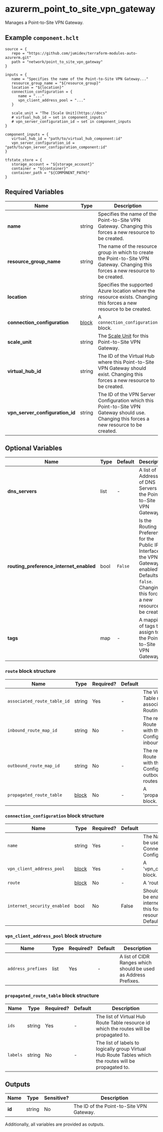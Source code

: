 # azurerm_point_to_site_vpn_gateway

Manages a Point-to-Site VPN Gateway.

## Example `component.hclt`

```hcl
source = {
   repo = "https://github.com/jumidev/terraform-modules-auto-azurerm.git"   
   path = "network/point_to_site_vpn_gateway"   
}

inputs = {
   name = "Specifies the name of the Point-to-Site VPN Gateway..."   
   resource_group_name = "${resource_group}"   
   location = "${location}"   
   connection_configuration = {
      name = "..."      
      vpn_client_address_pool = "..."      
   }
   
   scale_unit = "The [Scale Unit](https://docs"   
   # virtual_hub_id → set in component_inputs
   # vpn_server_configuration_id → set in component_inputs
}

component_inputs = {
   virtual_hub_id = "path/to/virtual_hub_component:id"   
   vpn_server_configuration_id = "path/to/vpn_server_configuration_component:id"   
}

tfstate_store = {
   storage_account = "${storage_account}"   
   container = "${container}"   
   container_path = "${COMPONENT_PATH}"   
}

```

## Required Variables

| Name | Type |  Description |
| ---- | --------- |  ----------- |
| **name** | string |  Specifies the name of the Point-to-Site VPN Gateway. Changing this forces a new resource to be created. | 
| **resource_group_name** | string |  The name of the resource group in which to create the Point-to-Site VPN Gateway. Changing this forces a new resource to be created. | 
| **location** | string |  Specifies the supported Azure location where the resource exists. Changing this forces a new resource to be created. | 
| **connection_configuration** | [block](#connection_configuration-block-structure) |  A `connection_configuration` block. | 
| **scale_unit** | string |  The [Scale Unit](https://docs.microsoft.com/azure/virtual-wan/virtual-wan-faq#what-is-a-virtual-wan-gateway-scale-unit) for this Point-to-Site VPN Gateway. | 
| **virtual_hub_id** | string |  The ID of the Virtual Hub where this Point-to-Site VPN Gateway should exist. Changing this forces a new resource to be created. | 
| **vpn_server_configuration_id** | string |  The ID of the VPN Server Configuration which this Point-to-Site VPN Gateway should use. Changing this forces a new resource to be created. | 

## Optional Variables

| Name | Type |  Default  |  Description |
| ---- | --------- |  ----------- | ----------- |
| **dns_servers** | list |  -  |  A list of IP Addresses of DNS Servers for the Point-to-Site VPN Gateway. | 
| **routing_preference_internet_enabled** | bool |  `False`  |  Is the Routing Preference for the Public IP Interface of the VPN Gateway enabled? Defaults to `false`. Changing this forces a new resource to be created. | 
| **tags** | map |  -  |  A mapping of tags to assign to the Point-to-Site VPN Gateway. | 

### `route` block structure

| Name | Type | Required? | Default | Description |
| ---- | ---- | --------- | ------- | ----------- |
| `associated_route_table_id` | string | Yes | - | The Virtual Hub Route Table resource id associated with this Routing Configuration. |
| `inbound_route_map_id` | string | No | - | The resource ID of the Route Map associated with this Routing Configuration for inbound learned routes. |
| `outbound_route_map_id` | string | No | - | The resource ID of the Route Map associated with this Routing Configuration for outbound advertised routes. |
| `propagated_route_table` | [block](#propagated_route_table-block-structure) | No | - | A 'propagated_route_table' block. |

### `connection_configuration` block structure

| Name | Type | Required? | Default | Description |
| ---- | ---- | --------- | ------- | ----------- |
| `name` | string | Yes | - | The Name which should be used for this Connection Configuration. |
| `vpn_client_address_pool` | [block](#vpn_client_address_pool-block-structure) | Yes | - | A 'vpn_client_address_pool' block. |
| `route` | [block](#route-block-structure) | No | - | A 'route' block. |
| `internet_security_enabled` | bool | No | False | Should Internet Security be enabled to secure internet traffic? Changing this forces a new resource to be created. Defaults to 'false'. |

### `vpn_client_address_pool` block structure

| Name | Type | Required? | Default | Description |
| ---- | ---- | --------- | ------- | ----------- |
| `address_prefixes` | list | Yes | - | A list of CIDR Ranges which should be used as Address Prefixes. |

### `propagated_route_table` block structure

| Name | Type | Required? | Default | Description |
| ---- | ---- | --------- | ------- | ----------- |
| `ids` | string | Yes | - | The list of Virtual Hub Route Table resource id which the routes will be propagated to. |
| `labels` | string | No | - | The list of labels to logically group Virtual Hub Route Tables which the routes will be propagated to. |



## Outputs

| Name | Type | Sensitive? | Description |
| ---- | ---- | --------- | --------- |
| **id** | string | No  | The ID of the Point-to-Site VPN Gateway. | 

Additionally, all variables are provided as outputs.
